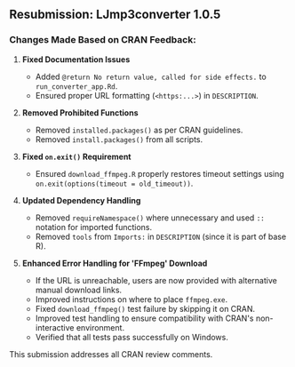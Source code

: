 ## Resubmission: LJmp3converter 1.0.5

### Changes Made Based on CRAN Feedback:

1. **Fixed Documentation Issues**  
   - Added `@return No return value, called for side effects.` to `run_converter_app.Rd`.  
   - Ensured proper URL formatting (`<https:...>`) in `DESCRIPTION`.  

2. **Removed Prohibited Functions**  
   - Removed `installed.packages()` as per CRAN guidelines.  
   - Removed `install.packages()` from all scripts.  

3. **Fixed `on.exit()` Requirement**  
   - Ensured `download_ffmpeg.R` properly restores timeout settings using `on.exit(options(timeout = old_timeout))`.  

4. **Updated Dependency Handling**  
   - Removed `requireNamespace()` where unnecessary and used `::` notation for imported functions.  
   - Removed `tools` from `Imports:` in `DESCRIPTION` (since it is part of base R).  

5. **Enhanced Error Handling for 'FFmpeg' Download**  
   - If the URL is unreachable, users are now provided with alternative manual download links.  
   - Improved instructions on where to place `ffmpeg.exe`.
   - Fixed `download_ffmpeg()` test failure by skipping it on CRAN.
   - Improved test handling to ensure compatibility with CRAN's non-interactive environment.
   - Verified that all tests pass successfully on Windows. 

This submission addresses all CRAN review comments.
